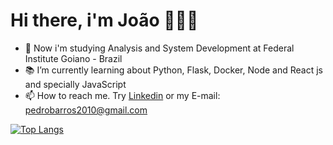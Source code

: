 
# Hi there, i'm João 👋👨‍💻

<!--
**jhonpedro/jhonpedro** is a ✨ _special_ ✨ repository because its `README.md` (this file) appears on your GitHub profile.

Here are some ideas to get you started:

- 🔭 I’m currently working on ...

- 👯 I’m looking to collaborate on ...
- 💬 Ask me about ...
-->


- 🏫 Now i'm studying Analysis and System Development at Federal Institute Goiano - Brazil
- 📚 I’m currently learning about Python, Flask, Docker, Node and React js and specially JavaScript 
- 📫 How to reach me. Try <a href="https://www.linkedin.com/in/jo%C3%A3o-pedro-barros-ferreira-91457a204/" target="_blank" >Linkedin</a> or my E-mail: pedrobarros2010@gmail.com

 [![Top Langs](https://github-readme-stats.vercel.app/api/top-langs/?username=jhonpedro&layout=compact&hide=EJS&langs_count=7)](https://github.com/anuraghazra/github-readme-stats)

